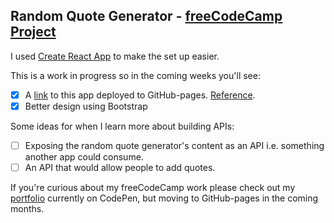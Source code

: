 ## Random Quote Generator - [freeCodeCamp Project](https://learn.freecodecamp.org/front-end-libraries/front-end-libraries-projects/build-a-random-quote-machine)

I used [Create React App](https://github.com/facebook/create-react-app) to make the set up easier.

This is a work in progress so in the coming weeks you'll see:
- [x] A [link](https://marvokdolor.github.io/random-quote-generator-fcc/) to this app deployed to GitHub-pages. [Reference](https://medium.freecodecamp.org/surge-vs-github-pages-deploying-a-create-react-app-project-c0ecbf317089).
- [x] Better design using Bootstrap

Some ideas for when I learn more about building APIs:
- [ ] Exposing the random quote generator's content as an API i.e. something another app could consume. 
- [ ] An API that would allow people to add quotes. 

If you're curious about my freeCodeCamp work please check out my [portfolio](https://codepen.io/marvokdolor/full/bmLbQy/) currently on CodePen, but moving to GitHub-pages in the coming months.
